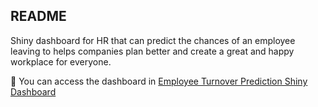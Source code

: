 ## README

Shiny dashboard for HR that can predict the chances of an employee leaving to helps companies plan better and create a great and happy workplace for everyone.

🔗 You can access the dashboard in [Employee Turnover Prediction Shiny Dashboard](https://kinantytsya.shinyapps.io/Employee-Turnover-Prediction/)
